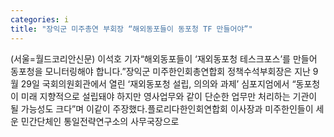 ```yaml
---
categories: i
title: "장익군 미주총연 부회장 “해외동포들이 동포청 TF 만들어야”"
---
```

(서울=월드코리안신문) 이석호 기자&ldquo;해외동포들이 &lsquo;재외동포청 테스크포스&rsquo;를 만들어 동포청을 모니터링해야 합니다.&rdquo;장익군 미주한인회총연합회 정책수석부회장은 지난 9월 29일 국회의원회관에서 열린 &lsquo;재외동포청 설립, 의의와 과제&rsquo; 심포지엄에서 &ldquo;동포청이 미래 지향적으로 설립돼야 하지만 영사업무와 같이 단순한 업무만 처리하는 기관이 될 가능성도 크다&rdquo;며 이같이 주장했다.플로리다한인회연합회 이사장과 미주한인들이 세운 민간단체인 통일전략연구소의 사무국장으로